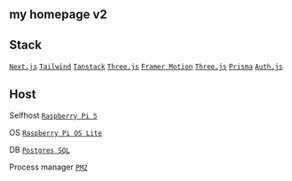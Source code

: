 ## my homepage v2

## Stack

[`Next.js`](https://nextjs.org/)
[`Tailwind`](https://tailwindcss.com/)
[`Tanstack`](https://tanstack.com/)
[`Three.js`](https://threejs.org/) 
[`Framer Motion`](https://www.framer.com/motion/)
[`Three.js`](https://threejs.org/)
[`Prisma`](https://www.prisma.io/)
[`Auth.js`](https://authjs.dev/)

## Host

Selfhost  [`Raspberry Pi 5`](https://www.raspberrypi.com/products/raspberry-pi-5/)

OS  [`Raspberry Pi OS Lite`](https://www.raspberrypi.com/software/operating-systems/)

DB  [`Postgres SQL`](https://www.postgresql.org/)

Process manager [`PM2`](https://pm2.keymetrics.io/)
